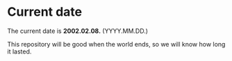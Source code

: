 # Current date

The current date is **2002.02.08.** (YYYY.MM.DD.)

This repository will be good when the world ends, so we will know how long it lasted.